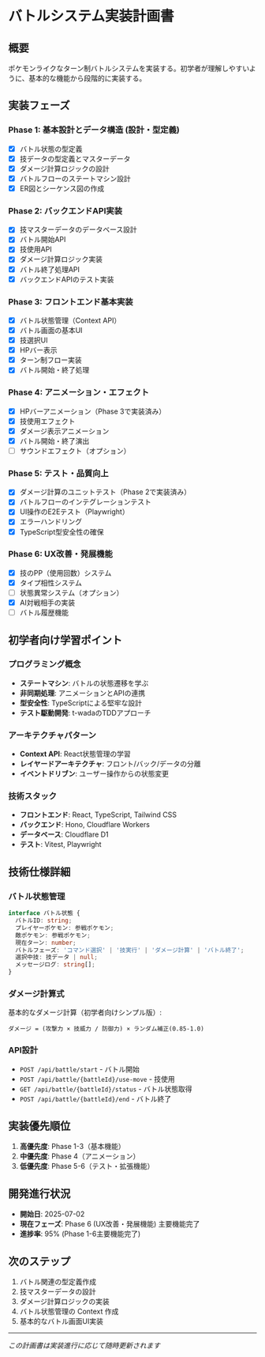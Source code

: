 # バトルシステム実装計画書

## 概要

ポケモンライクなターン制バトルシステムを実装する。初学者が理解しやすいように、基本的な機能から段階的に実装する。

## 実装フェーズ

### Phase 1: 基本設計とデータ構造 (設計・型定義)

- [x] バトル状態の型定義
- [x] 技データの型定義とマスターデータ
- [x] ダメージ計算ロジックの設計
- [x] バトルフローのステートマシン設計
- [x] ER図とシーケンス図の作成

### Phase 2: バックエンドAPI実装

- [x] 技マスターデータのデータベース設計
- [x] バトル開始API
- [x] 技使用API
- [x] ダメージ計算ロジック実装
- [x] バトル終了処理API
- [x] バックエンドAPIのテスト実装

### Phase 3: フロントエンド基本実装

- [x] バトル状態管理（Context API）
- [x] バトル画面の基本UI
- [x] 技選択UI
- [x] HPバー表示
- [x] ターン制フロー実装
- [x] バトル開始・終了処理

### Phase 4: アニメーション・エフェクト

- [x] HPバーアニメーション（Phase 3で実装済み）
- [x] 技使用エフェクト
- [x] ダメージ表示アニメーション
- [x] バトル開始・終了演出
- [ ] サウンドエフェクト（オプション）

### Phase 5: テスト・品質向上

- [x] ダメージ計算のユニットテスト（Phase 2で実装済み）
- [x] バトルフローのインテグレーションテスト
- [x] UI操作のE2Eテスト（Playwright）
- [x] エラーハンドリング
- [x] TypeScript型安全性の確保

### Phase 6: UX改善・発展機能

- [x] 技のPP（使用回数）システム
- [x] タイプ相性システム
- [ ] 状態異常システム（オプション）
- [x] AI対戦相手の実装
- [ ] バトル履歴機能

## 初学者向け学習ポイント

### プログラミング概念

- **ステートマシン**: バトルの状態遷移を学ぶ
- **非同期処理**: アニメーションとAPIの連携
- **型安全性**: TypeScriptによる堅牢な設計
- **テスト駆動開発**: t-wadaのTDDアプローチ

### アーキテクチャパターン

- **Context API**: React状態管理の学習
- **レイヤードアーキテクチャ**: フロント/バック/データの分離
- **イベントドリブン**: ユーザー操作からの状態変更

### 技術スタック

- **フロントエンド**: React, TypeScript, Tailwind CSS
- **バックエンド**: Hono, Cloudflare Workers
- **データベース**: Cloudflare D1
- **テスト**: Vitest, Playwright

## 技術仕様詳細

### バトル状態管理

```typescript
interface バトル状態 {
  バトルID: string;
  プレイヤーポケモン: 参戦ポケモン;
  敵ポケモン: 参戦ポケモン;
  現在ターン: number;
  バトルフェーズ: 'コマンド選択' | '技実行' | 'ダメージ計算' | 'バトル終了';
  選択中技: 技データ | null;
  メッセージログ: string[];
}
```

### ダメージ計算式

基本的なダメージ計算（初学者向けシンプル版）:

```
ダメージ = (攻撃力 × 技威力 / 防御力) × ランダム補正(0.85-1.0)
```

### API設計

- `POST /api/battle/start` - バトル開始
- `POST /api/battle/{battleId}/use-move` - 技使用
- `GET /api/battle/{battleId}/status` - バトル状態取得
- `POST /api/battle/{battleId}/end` - バトル終了

## 実装優先順位

1. **高優先度**: Phase 1-3（基本機能）
2. **中優先度**: Phase 4（アニメーション）
3. **低優先度**: Phase 5-6（テスト・拡張機能）

## 開発進行状況

- **開始日**: 2025-07-02
- **現在フェーズ**: Phase 6 (UX改善・発展機能) 主要機能完了
- **進捗率**: 95% (Phase 1-6主要機能完了)

## 次のステップ

1. バトル関連の型定義作成
2. 技マスターデータの設計
3. ダメージ計算ロジックの実装
4. バトル状態管理の Context 作成
5. 基本的なバトル画面UI実装

---

_この計画書は実装進行に応じて随時更新されます_
